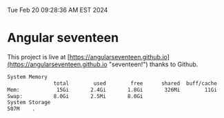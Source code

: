 Tue Feb 20 09:28:36 AM EST 2024

# Angular seventeen


This project is live at [https://angularseventeen.github.io](https://angularseventeen.github.io "seventeen!") thanks to Github.

```bash
System Memory
               total        used        free      shared  buff/cache   available
Mem:            15Gi       2.4Gi       1.8Gi       326Mi        11Gi        12Gi
Swap:          8.0Gi       2.5Mi       8.0Gi
System Storage
507M	.
```
